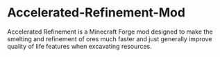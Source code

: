# Accelerated-Refinement-Mod
Accelerated Refinement is a Minecraft Forge mod designed to make the smelting and refinement of ores much faster and just generally improve quality of life features when excavating resources.
